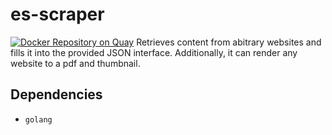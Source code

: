 # es-scraper
[![Docker Repository on Quay](https://quay.io/repository/elastifeed/es-scraper/status "Docker Repository on Quay")](https://quay.io/repository/elastifeed/es-scraper)
Retrieves content from abitrary websites and fills it into the provided JSON interface. Additionally, it can render any website to a pdf and thumbnail.

## Dependencies
- `golang`
